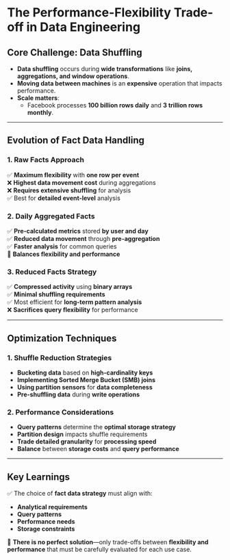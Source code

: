 # **The Performance-Flexibility Trade-off in Data Engineering**

## **Core Challenge: Data Shuffling**
- **Data shuffling** occurs during **wide transformations** like **joins, aggregations, and window operations**.
- **Moving data between machines** is an **expensive** operation that impacts performance.
- **Scale matters**:  
  - Facebook processes **100 billion rows daily** and **3 trillion rows monthly**.

---

## **Evolution of Fact Data Handling**
### **1. Raw Facts Approach**
✅ **Maximum flexibility** with **one row per event**  
❌ **Highest data movement cost** during aggregations  
❌ **Requires extensive shuffling** for analysis  
✅ Best for **detailed event-level** analysis  

### **2. Daily Aggregated Facts**
✅ **Pre-calculated metrics** stored **by user and day**  
✅ **Reduced data movement** through **pre-aggregation**  
✅ **Faster analysis** for common queries  
🔄 **Balances flexibility and performance**  

### **3. Reduced Facts Strategy**
✅ **Compressed activity** using **binary arrays**  
✅ **Minimal shuffling requirements**  
✅ Most efficient for **long-term pattern analysis**  
❌ **Sacrifices query flexibility** for performance  

---

## **Optimization Techniques**
### **1. Shuffle Reduction Strategies**
- **Bucketing data** based on **high-cardinality keys**  
- **Implementing Sorted Merge Bucket (SMB) joins**  
- **Using partition sensors** for **data completeness**  
- **Pre-shuffling data** during **write operations**  

### **2. Performance Considerations**
- **Query patterns** determine the **optimal storage strategy**  
- **Partition design** impacts shuffle requirements  
- **Trade detailed granularity** for **processing speed**  
- **Balance** between **storage costs** and **query performance**  

---

## **Key Learnings**
✅ The choice of **fact data strategy** must align with:  
   - **Analytical requirements**  
   - **Query patterns**  
   - **Performance needs**  
   - **Storage constraints**  

🚀 **There is no perfect solution**—only trade-offs between **flexibility and performance** that must be carefully evaluated for each use case.
